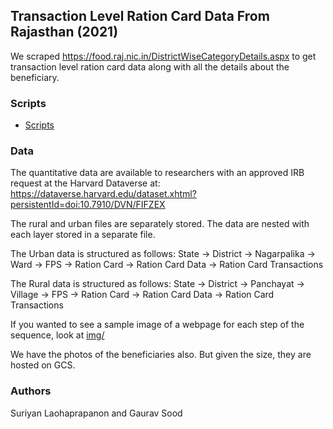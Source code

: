 ## Transaction Level Ration Card Data From Rajasthan (2021)

We scraped https://food.raj.nic.in/DistrictWiseCategoryDetails.aspx to get transaction level ration card data along with all the details about the beneficiary.

### Scripts

* [Scripts](scripts/)

### Data

The quantitative data are available to researchers with an approved IRB request at the Harvard Dataverse at: https://dataverse.harvard.edu/dataset.xhtml?persistentId=doi:10.7910/DVN/FIFZEX

The rural and urban files are separately stored. The data are nested with each layer stored in a separate file.

The Urban data is structured as follows:
State -> District -> Nagarpalika -> Ward -> FPS -> Ration Card -> Ration Card Data -> Ration Card Transactions

The Rural data is structured as follows:
State -> District -> Panchayat -> Village -> FPS -> Ration Card -> Ration Card Data -> Ration Card Transactions

If you wanted to see a sample image of a webpage for each step of the sequence, look at [img/](img/)

We have the photos of the beneficiaries also. But given the size, they are hosted on GCS. 

### Authors

Suriyan Laohaprapanon and Gaurav Sood
